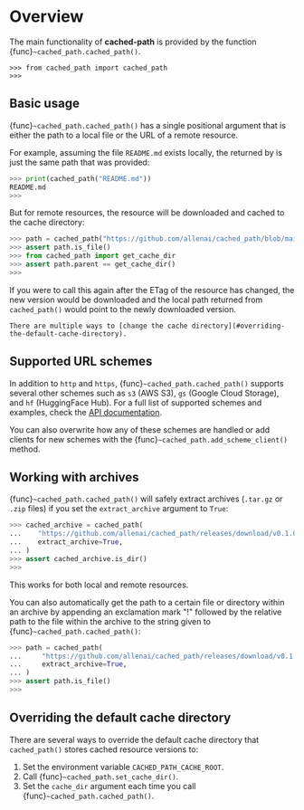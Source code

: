 Overview
========

The main functionality of **cached-path** is provided by the function {func}`~cached_path.cached_path()`.

```{testsetup}
>>> from cached_path import cached_path
>>>
```

## Basic usage

{func}`~cached_path.cached_path()` has a single positional argument that is either the path to a local file or the URL of a remote resource.

For example, assuming the file `README.md` exists locally, the returned by is just
the same path that was provided:

```python
>>> print(cached_path("README.md"))
README.md
>>>
```

But for remote resources, the resource will be downloaded and cached to the cache directory:

```python
>>> path = cached_path("https://github.com/allenai/cached_path/blob/main/README.md")
>>> assert path.is_file()
>>> from cached_path import get_cache_dir
>>> assert path.parent == get_cache_dir()
>>>
```

If you were to call this again after the ETag of the resource has changed, the new version would be downloaded
and the local path returned from `cached_path()` would point to the newly downloaded version.

```{tip}
There are multiple ways to [change the cache directory](#overriding-the-default-cache-directory).
```

## Supported URL schemes

In addition to `http` and `https`, {func}`~cached_path.cached_path()` supports several other schemes such as `s3` (AWS S3), `gs` (Google Cloud Storage),
and `hf` (HuggingFace Hub).
For a full list of supported schemes and examples, check the [API documentation](api/cached_path).

You can also overwrite how any of these schemes are handled or add clients for new schemes with the {func}`~cached_path.add_scheme_client()` method.

## Working with archives

{func}`~cached_path.cached_path()` will safely extract archives (`.tar.gz` or `.zip` files) if you set the `extract_archive` argument to `True`:

```python
>>> cached_archive = cached_path(
...    "https://github.com/allenai/cached_path/releases/download/v0.1.0/cached_path-0.1.0.tar.gz",
...    extract_archive=True,
... )
>>> assert cached_archive.is_dir()
>>>
```

This works for both local and remote resources.

You can also automatically get the path to a certain file or directory within an archive by appending an exclamation mark "!" followed by
the relative path to the file within the archive to the string given to {func}`~cached_path.cached_path()`:

```python
>>> path = cached_path(
...     "https://github.com/allenai/cached_path/releases/download/v0.1.0/cached_path-0.1.0.tar.gz!cached_path-0.1.0/README.md",
...     extract_archive=True,
... )
>>> assert path.is_file()
>>>
```

## Overriding the default cache directory

There are several ways to override the default cache directory that `cached_path()` stores cached resource versions to:

1. Set the environment variable `CACHED_PATH_CACHE_ROOT`.
2. Call {func}`~cached_path.set_cache_dir()`.
3. Set the `cache_dir` argument each time you call {func}`~cached_path.cached_path()`.
